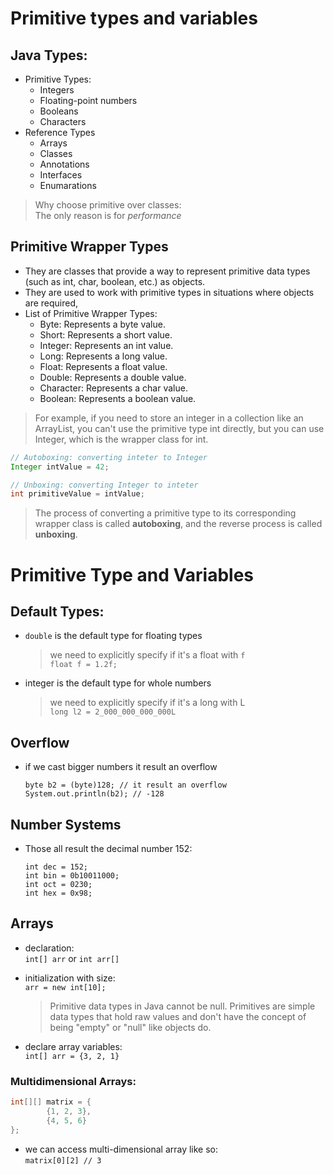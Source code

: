 # Primitive types and variables

## Java Types:

- Primitive Types:
    - Integers
    - Floating-point numbers
    - Booleans
    - Characters
- Reference Types
    - Arrays
    - Classes
    - Annotations
    - Interfaces
    - Enumarations

> Why choose primitive over classes:  
> The only reason is for *performance*

## Primitive Wrapper Types

- They are classes that provide a way to represent primitive data types (such as int, char, boolean, etc.) as objects.
- They are used to work with primitive types in situations where objects are required,
- List of Primitive Wrapper Types:
    - Byte: Represents a byte value.
    - Short: Represents a short value.
    - Integer: Represents an int value.
    - Long: Represents a long value.
    - Float: Represents a float value.
    - Double: Represents a double value.
    - Character: Represents a char value.
    - Boolean: Represents a boolean value.

> For example, if you need to store an integer in a collection like an ArrayList, you can't use the primitive type int directly, but you can use Integer, which is the wrapper class for int.

```java
// Autoboxing: converting inteter to Integer
Integer intValue = 42;

// Unboxing: converting Integer to inteter
int primitiveValue = intValue;
```

> The process of converting a primitive type to its corresponding wrapper class is called **autoboxing**, and the reverse process is called **unboxing**.

# Primitive Type and Variables

## Default Types:

- `double` is the default type for floating types
    
    > we need to explicitly specify if it's a float with `f`  
    > `float f = 1.2f;`
    
- integer is the default type for whole numbers
    
    > we need to explicitly specify if it's a long with L  
    > `long l2 = 2_000_000_000_000L`
    

## Overflow

- if we cast bigger numbers it result an overflow
    
    ```
    byte b2 = (byte)128; // it result an overflow
    System.out.println(b2); // -128 
    ```
    

## Number Systems

- Those all result the decimal number 152:
    
    ```
    int dec = 152;
    int bin = 0b10011000;
    int oct = 0230;
    int hex = 0x98;
    ```
    

## Arrays

- declaration:  
    `int[] arr` or `int arr[]`
- initialization with size:  
    `arr = new int[10];`
    
    > Primitive data types in Java cannot be null. Primitives are simple data types that hold raw values and don't have the concept of being "empty" or "null" like objects do.
    
- declare array variables:  
    `int[] arr = {3, 2, 1}`

### Multidimensional Arrays:

```java
int[][] matrix = {
        {1, 2, 3},
        {4, 5, 6}
};
```

- we can access multi-dimensional array like so:  
    `matrix[0][2] // 3`